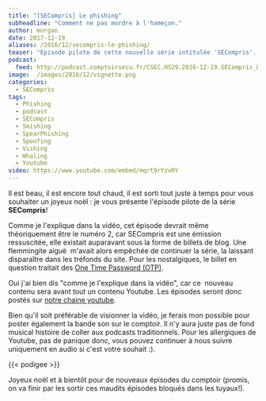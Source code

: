 ```yaml
---
title: "[SECompris] Le phishing"
subheadline: "Comment ne pas mordre à l'hameçon."
author: morgan
date: 2017-12-19
aliases: /2016/12/secompris-le-phishing/
teaser: "Episode pilote de cette nouvelle série intitulée 'SECompris'. Dans cet épisode je rappelle ce qu'est le phishing (aussi appelé hameçonnage voir... filoutage), quelles formes peut-il prendre, comment le détecter et comment s'en protéger."
podcast:
  feed: http://podcast.comptoirsecu.fr/CSEC.HS29.2016-12-19.SECompris_Le_Phishing.mp3
image:  /images/2016/12/vignette.png
categories:
  - SECompris
tags:
  - Phishing
  - podcast
  - SECompris
  - Smishing
  - SpearPhishing
  - Spoofing
  - Vishing
  - Whaling
  - Youtube
video: https://www.youtube.com/embed/mqrt9rYzvRY
---
```



Il est beau, il est encore tout chaud, il est sorti tout juste à temps pour vous souhaiter un joyeux noël : je vous présente l'épisode pilote de la série **SECompris**!

<!--more-->

Comme je l'explique dans la vidéo, cet épisode devrait même théoriquement être le numéro 2, car SECompris est une émission ressuscitée, elle existait auparavant sous la forme de billets de blog. Une flemmingite aiguë  m'avait alors empêchée de continuer la série, la laissant disparaître dans les tréfonds du site. Pour les nostalgiques, le billet en question traitait des <a href="https://www.comptoirsecu.fr/2014/03/secompris-1-les-one-time-passwords-ou-tokens/">One Time Password (OTP)</a>.

Oui j'ai bien dis "comme je l'explique dans la vidéo", car ce  nouveau contenu sera avant tout un contenu Youtube. Les épisodes seront donc postés sur <a href="https://www.youtube.com/channel/UCF-ljS9G2ABgsN7P83WDFhQ">notre chaine youtube</a>.

Bien qu'il soit préférable de visionner la vidéo, je ferais mon possible pour poster également la bande son sur le comptoir. Il n'y aura juste pas de fond musical histoire de coller aux podcasts traditionnels. Pour les allergiques de Youtube, pas de panique donc, vous pouvez continuer à nous suivre uniquement en audio si c'est votre souhait :).

{{< podigee >}}

Joyeux noël et à bientôt pour de nouveaux épisodes du comptoir (promis, on va finir par les sortir ces maudits épisodes bloqués dans les tuyaux!).

